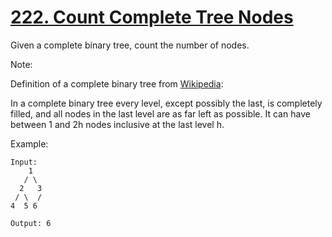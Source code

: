 # [222. Count Complete Tree Nodes](https://leetcode.com/problems/count-complete-tree-nodes/)

Given a complete binary tree, count the number of nodes.

Note:

Definition of a complete binary tree from [Wikipedia](http://en.wikipedia.org/wiki/Binary_tree#Types_of_binary_trees):

In a complete binary tree every level, except possibly the last, is completely filled, and all nodes in the last level are as far left as possible. It can have between 1 and 2h nodes inclusive at the last level h.

Example:

```text
Input:
    1
   / \
  2   3
 / \  /
4  5 6

Output: 6
```
